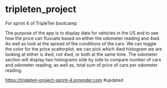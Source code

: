 # tripleten_project
For sprint 4 of TripleTen bootcamp

The purpose of the app is to display data for vehicles in the US and to see how the price can fluxuate based on either the odometer reading and 4wd. As well as look at the spread of the conditions of the cars. We can toggle the color for the price scattorplot, we can pick which 4wd histogram we are looking at either is 4wd, not 4wd, or both at the same time. The odometer section will display two histograms side by side to compare number of cars and odometer reading; as well as, total sum of price of cars per odometer reading.


https://tripleten-project-sprint-4.onrender.com #updated


